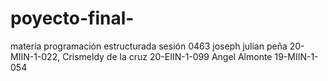 # poyecto-final-
materia programación estructurada sesión 0463  joseph julian peña 20-MIIN-1-022, Crismeldy de la cruz 20-EIIN-1-099 Angel Almonte 19-MIIN-1-054
